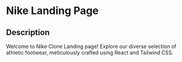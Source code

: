 # Nike Landing Page

## Description
Welcome to Nike Clone Landing page! Explore our diverse selection of athletic footwear, meticulously crafted using React and Tailwind CSS.
